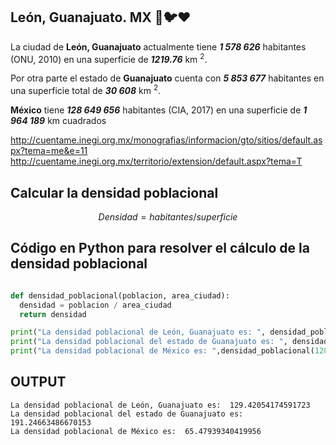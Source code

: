 ## León, Guanajuato. MX :green_heart::bird::heart:
<p>La ciudad de <strong>León, Guanajuato</strong> actualmente tiene <em><strong>1 578 626</strong></em> habitantes (ONU, 2010) en una superficie de <em><strong>1219.76</strong></em> km <sup>2</sup>.</p>
<p>Por otra parte el estado de <strong>Guanajuato</strong> cuenta con <em><strong>5 853 677</strong></em>  habitantes en una superficie total de <em><strong>30 608</strong></em>  km <sup>2</sup>.</p>
<p><strong>México</strong> tiene <em><strong>128 649 656</strong></em> habitantes (CIA, 2017) en una superficie de <em><strong>1 964 189</strong></em> km cuadrados </p>

http://cuentame.inegi.org.mx/monografias/informacion/gto/sitios/default.aspx?tema=me&e=11
http://cuentame.inegi.org.mx/territorio/extension/default.aspx?tema=T

## Calcular la densidad poblacional
```math
Densidad = habitantes/superficie
```

## Código en Python para resolver el cálculo de la densidad poblacional
```python

def densidad_poblacional(poblacion, area_ciudad):
  densidad = poblacion / area_ciudad
  return densidad

print("La densidad poblacional de León, Guanajuato es: ", densidad_poblacional(1238962,487))
print("La densidad poblacional del estado de Guanajuato es: ", densidad_poblacional(5853677,30608))
print("La densidad poblacional de México es: ",densidad_poblacional(128649656,1964735))


```

## OUTPUT
```
La densidad poblacional de León, Guanajuato es:  129.42054174591723
La densidad poblacional del estado de Guanajuato es:  191.24663486670153
La densidad poblacional de México es:  65.47939340419956
```
